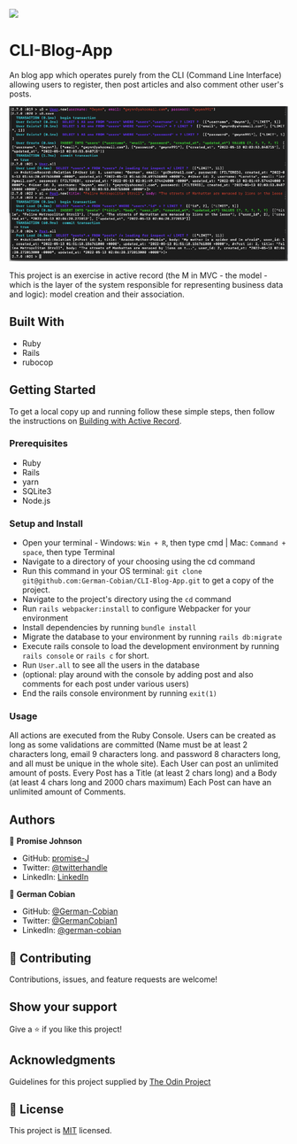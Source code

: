 ![](https://img.shields.io/badge/Microverse-blueviolet)

# CLI-Blog-App

An blog app which operates purely from the CLI (Command Line Interface) allowing users to register, then post articles and also comment other user's posts.

![Data entries](/app/assets/images/Data-entries.png?raw=true "Data entries")

This project is an exercise in active record (the M in MVC - the model - which is the layer of the system responsible for representing business data and logic): model creation and their association.

## Built With
*  Ruby
*  Rails
*  rubocop


## Getting Started

To get a local copy up and running follow these simple steps, then follow the instructions on [Building with Active Record](https://www.theodinproject.com/paths/full-stack-ruby-on-rails/courses/ruby-on-rails/lessons/building-with-active-record-ruby-on-rails).


### Prerequisites
 *  Ruby
 *  Rails
 *  yarn
 *  SQLite3
 *  Node.js


### Setup and Install

* Open your terminal - Windows: `Win + R`, then type cmd | Mac: `Command + space`, then type Terminal
* Navigate to a directory of your choosing using the cd command
* Run this command in your OS terminal: `git clone git@github.com:German-Cobian/CLI-Blog-App.git` to get a copy of the project.
* Navigate to the project's directory using the `cd` command
* Run `rails webpacker:install` to configure Webpacker for your environment
* Install dependencies by running `bundle install`
* Migrate the database to your environment by running `rails db:migrate`
* Execute rails console to load the development environment by running `rails console` or `rails c` for short.
* Run `User.all` to see all the users in the database
* (optional: play around with the console by adding post and also comments for each post under various users)
* End the rails console environment by running `exit(1)`


### Usage

All actions are executed from the Ruby Console. Users can be created as long as some validations are committed (Name must be at least 2 characters long, email 9 characters long. and password 8 characters long, and all must be unique in the whole site). Each User can post an unlimited amount of posts. Every Post has a Title (at least 2 chars long) and a Body (at least 4 chars long and 2000 chars maximum) Each Post can have an unlimited amount of Comments.


## Authors

👤 **Promise Johnson**

* GitHub: [promise-J](https://github.com/promise-J)
* Twitter: [@twitterhandle](https://twitter.com/Promise94353263)
* LinkedIn: [LinkedIn](https://www.linkedin.com/in/promise-chiemela-788887142)

👤 **German Cobian**

* GitHub: [@German-Cobian](https://github.com/German-Cobian)
* Twitter: [@GermanCobian1](https://twitter.com/GermanCobian1)
* LinkedIn: [@german-cobian](https://www.linkedin.com/in/german-cobian/)


## 🤝 Contributing

Contributions, issues, and feature requests are welcome!


## Show your support

Give a ⭐️ if you like this project!


## Acknowledgments

Guidelines for this project supplied by [The Odin Project](https://www.theodinproject.com/lessons/ruby-on-rails-micro-reddit)


## 📝 License

This project is [MIT](https://github.com/German-Cobian/CLI-Blog-App/blob/main/LICENSE) licensed.
